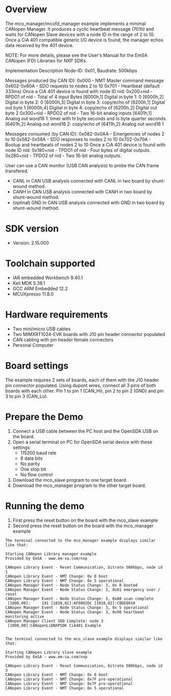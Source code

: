 Overview
========
The mco_manager/mcofd_manager example implements a minimal CANopen Manager.
It produces a cyclic heartbeat message (701h) and waits for 
CANopen Slave devices with a node ID in the range of 2 to 10.
Once a CiA 401 compatible generic I/O device is found,
the manager echos data received by the 401 device.

NOTE: For more details, please see the User's Manual for the
EmSA CANopen (FD) Libraries for NXP SDKs.


Implementation Description
Node-ID: 0x01, Baudrate: 500kbps

Messages produced (by CAN ID):
0x000       - NMT Master command message
0x602-0x60A - SDO requests to nodes 2 to 10
0x701       - Heartbeat (default 333ms)
Once a CiA 401 device is found with node ID nid:
0x200+nid   - RPDO1 of nid - Total of 4 input Bytes
    [6000h,1] Digital in byte 1: 0
    [6000h,2] Digital in byte 2: 0
    [6000h,3] Digital in byte 3: copy/echo of [6200h,1] Digital out byte 1
    [6000h,4] Digital in byte 4: copy/echo of [6200h,2] Digital out byte 2
0x300+nid   - RPDO2 of nid - Two 16-bit analog inputs
    [6401h,1] Analog out word16 1: timer with hi byte seconds and lo byte quarter seconds
    [6401h,2] Analog out word16 2: copy/echo of [6411h,2] Analog out word16 1

Messages consumed (by CAN ID):
0x082-0x0AA - Emergencies of nodes 2 to 10
0x582-0x58A - SDO responses to nodes 2 to 10
0x702-0x70A - Bootup and heartbeats of nodes 2 to 10
Once a CiA 401 device is found with node ID nid:
0x180+nid   - TPDO1 of nid - Four bytes of digital outputs. 
0x280+nid   - TPDO2 of nid - Two 16-bit analog outputs.

User can use a CAN monitor (USB CAN analysis) to probe the CAN frame transfered.
- CANL in CAN USB analysis connected with CANL in two board by shunt-wound method.
- CANH in CAN USB analysis connected with CANH in two board by shunt-wound method.
- (optinal) GND in CAN USB analysis connected with GND in two board by shunt-wound method.

SDK version
===========
- Version: 2.15.000

Toolchain supported
===================
- IAR embedded Workbench  9.40.1
- Keil MDK  5.38.1
- GCC ARM Embedded  12.2
- MCUXpresso  11.8.0

Hardware requirements
=====================
- Two mini/micro USB cables
- Two MIMXRT1024-EVK boards with J10 pin header connector populated
- CAN cabling with pin header female connectors 
- Personal Computer

Board settings
==============
The example requires 2 sets of boards, each of them with the J10 header pin connector populated.
Using dupont wires, connect all 3 pins of both boards with each other.
Pin 1 to pin 1 (CAN_Hi), pin 2 to pin 2 (GND) and pin 3 to pin 3 (CAN_Lo).

Prepare the Demo
================
1. Connect a USB cable between the PC host and the OpenSDA USB on the board.
2. Open a serial terminal on PC for OpenSDA serial device with these settings:
   - 115200 baud rate
   - 8 data bits
   - No parity
   - One stop bit
   - No flow control
3. Download the mco_slave program to one target board.
4. Download the mco_manager program to the other target board.

Running the demo
================
1. First press the reset button on the board with the mco_slave example
2. Second press the reset button on the board with the mco_manager example

~~~~~~~~~~~~~~~~~~~~~
The terminal connected to the mco_manager example displays similar like that:

Starting CANopen Library manager example
Provided by EmSA - www.em-sa.com/nxp

CANopen Library Event - Reset Communication, bitrate 500kbps, node id 1
CANopen Library Event - NMT Change: 0x 0 boot
CANopen Library Event - NMT Change: 0x 5 operational
CANopen Manager Event - Node Status Change: 3, 0x 0 booted
CANopen Manager Event - Node Status Change: 3, 0x81 emergency over / reset
CANopen Manager Event - Node Status Change: 3, 0xA0 scan complete
 [1000,00]:     191 [1018,01]:AF0002DC [1018,02]:C0DE0010
CANopen Manager Event - Node Status Change: 3, 0x 5 operational
CANopen Manager Event - Node Status Change: 3, 0x90 heartbeat monitoring active
CANopen Manager Client SDO Complete: node 3
 [1008,00]:CANopenLibNXPSDK CiA401 Example
 

The terminal connected to the mco_slave example displays similar like that:

Starting CANopen Library slave example
Provided by EmSA - www.em-sa.com/nxp

CANopen Library Event - Reset Communication, bitrate 500kbps, node id 3
CANopen Library Event - NMT Change: 0x 0 boot
CANopen Library Event - NMT Change: 0x7F pre-operational
CANopen Library Event - NMT Change: 0x7F pre-operational
CANopen Library Event - NMT Change: 0x 5 operational
~~~~~~~~~~~~~~~~~~~~~
